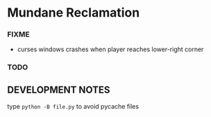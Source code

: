 # Mundane Reclamation


### FIXME
- curses windows crashes when player reaches lower-right corner 


### TODO


## DEVELOPMENT NOTES
type `python -B file.py` to avoid pycache files 